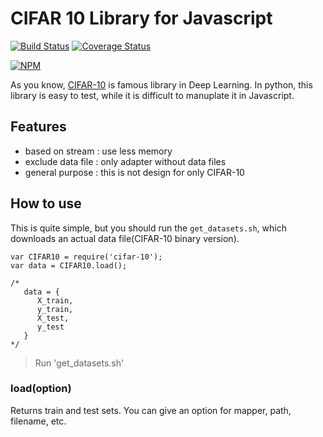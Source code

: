 
# CIFAR 10 Library for Javascript

[![Build Status](https://travis-ci.org/zestime/cifar-10.svg?branch=master)](https://travis-ci.org/zestime/cifar-10) [![Coverage Status](https://coveralls.io/repos/github/zestime/cifar-10/badge.svg?branch=master)](https://coveralls.io/github/zestime/cifar-10?branch=master)

[![NPM](https://nodei.co/npm/cifar-10.png)](https://nodei.co/npm/cifar-10/)

As you know, [CIFAR-10](https://www.cs.toronto.edu/~kriz/cifar.html) is famous library in Deep Learning. In python, this library is easy to test, while it is difficult to manuplate it in Javascript. 

## Features

- based on stream : use less memory
- exclude data file : only adapter without data files
- general purpose : this is not design for only CIFAR-10


## How to use

This is quite simple, but you should run the `get_datasets.sh`, which downloads an actual data file(CIFAR-10 binary version). 

```
var CIFAR10 = require('cifar-10');
var data = CIFAR10.load();

/*
   data = {
      X_train,
      y_train,
      X_test,
      y_test
   }
*/
```

> Run 'get_datasets.sh'


### load(option) 

Returns train and test sets. You can give an option for mapper, path, filename, etc.

```


```

